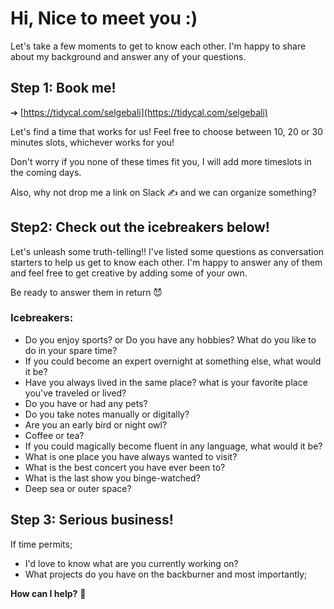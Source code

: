 # Hi, Nice to meet you :)
Let's take a few moments to get to know each other. I'm happy to share about my background and answer any of your questions. 

## Step 1: Book me!
➔ [https://tidycal.com/selgebali](https://tidycal.com/selgebali)

Let's find a time that works for us! Feel free to choose between 10, 20 or 30 minutes slots, whichever works for you! 

Don't worry if you none of these times fit you, I will add more timeslots in the coming days. 

Also, why not drop me a link on Slack ✍️ and we can organize something?

## Step2: Check out the icebreakers below! 
Let's unleash some truth-telling!! I've listed some questions as conversation starters to help us get to know each other. 
I'm happy to answer any of them and feel free to get creative by adding some of your own. 

Be ready to answer them in return 😈 

### Icebreakers:
- Do you enjoy sports? or Do you have any hobbies? What do you like to do in your spare time?
- If you could become an expert overnight at something else, what would it be?
- Have you always lived in the same place? what is your favorite place you've traveled or lived? 
- Do you have or had any pets? 
- Do you take notes manually or digitally?
- Are you an early bird or night owl?
- Coffee or tea?
- If you could magically become fluent in any language, what would it be?
- What is one place you have always wanted to visit?
- What is the best concert you have ever been to?
- What is the last show you binge-watched?
- Deep sea or outer space?

## Step 3: Serious business!
If time permits;
- I'd love to know what are you currently working on? 
- What projects do you have on the backburner and most importantly;

**How can I help?** 🙌
